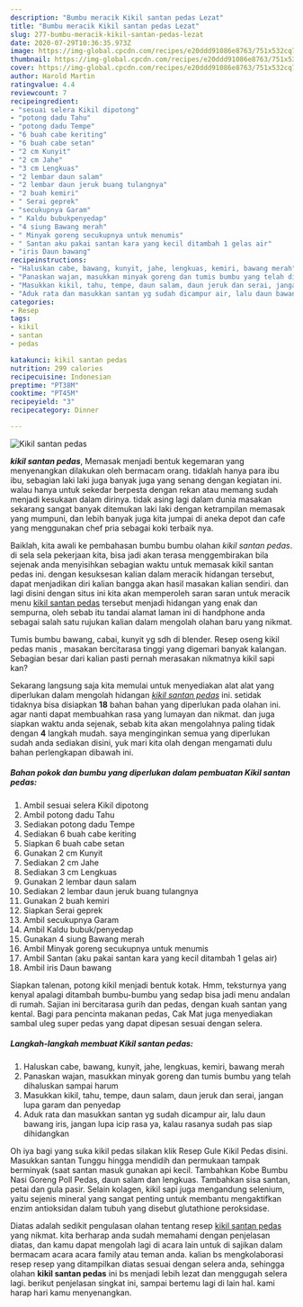 ```yaml
---
description: "Bumbu meracik Kikil santan pedas Lezat"
title: "Bumbu meracik Kikil santan pedas Lezat"
slug: 277-bumbu-meracik-kikil-santan-pedas-lezat
date: 2020-07-29T10:36:35.973Z
image: https://img-global.cpcdn.com/recipes/e20ddd91086e8763/751x532cq70/kikil-santan-pedas-foto-resep-utama.jpg
thumbnail: https://img-global.cpcdn.com/recipes/e20ddd91086e8763/751x532cq70/kikil-santan-pedas-foto-resep-utama.jpg
cover: https://img-global.cpcdn.com/recipes/e20ddd91086e8763/751x532cq70/kikil-santan-pedas-foto-resep-utama.jpg
author: Harold Martin
ratingvalue: 4.4
reviewcount: 7
recipeingredient:
- "sesuai selera Kikil dipotong"
- "potong dadu Tahu"
- "potong dadu Tempe"
- "6 buah cabe keriting"
- "6 buah cabe setan"
- "2 cm Kunyit"
- "2 cm Jahe"
- "3 cm Lengkuas"
- "2 lembar daun salam"
- "2 lembar daun jeruk buang tulangnya"
- "2 buah kemiri"
- " Serai geprek"
- "secukupnya Garam"
- " Kaldu bubukpenyedap"
- "4 siung Bawang merah"
- " Minyak goreng secukupnya untuk menumis"
- " Santan aku pakai santan kara yang kecil ditambah 1 gelas air"
- "iris Daun bawang"
recipeinstructions:
- "Haluskan cabe, bawang, kunyit, jahe, lengkuas, kemiri, bawang merah"
- "Panaskan wajan, masukkan minyak goreng dan tumis bumbu yang telah dihaluskan sampai harum"
- "Masukkan kikil, tahu, tempe, daun salam, daun jeruk dan serai, jangan lupa garam dan penyedap"
- "Aduk rata dan masukkan santan yg sudah dicampur air, lalu daun bawang iris, jangan lupa icip rasa ya, kalau rasanya sudah pas siap dihidangkan"
categories:
- Resep
tags:
- kikil
- santan
- pedas

katakunci: kikil santan pedas 
nutrition: 299 calories
recipecuisine: Indonesian
preptime: "PT38M"
cooktime: "PT45M"
recipeyield: "3"
recipecategory: Dinner

---
```



![Kikil santan pedas](https://img-global.cpcdn.com/recipes/e20ddd91086e8763/751x532cq70/kikil-santan-pedas-foto-resep-utama.jpg)

<b><i>kikil santan pedas</i></b>, Memasak menjadi bentuk kegemaran yang menyenangkan dilakukan oleh bermacam orang. tidaklah hanya para ibu ibu, sebagian laki laki juga banyak juga yang senang dengan kegiatan ini. walau hanya untuk sekedar berpesta dengan rekan atau memang sudah menjadi kesukaan dalam dirinya. tidak asing lagi dalam dunia masakan sekarang sangat banyak ditemukan laki laki dengan ketrampilan memasak yang mumpuni, dan lebih banyak juga kita jumpai di aneka depot dan cafe yang menggunakan chef pria sebagai koki terbaik nya.

Baiklah, kita awali ke pembahasan bumbu bumbu olahan <i>kikil santan pedas</i>. di sela sela pekerjaan kita, bisa jadi akan terasa menggembirakan bila sejenak anda menyisihkan sebagian waktu untuk memasak kikil santan pedas ini. dengan kesuksesan kalian dalam meracik hidangan tersebut, dapat menjadikan diri kalian bangga akan hasil masakan kalian sendiri. dan lagi disini dengan situs ini kita akan memperoleh saran saran untuk meracik menu <u>kikil santan pedas</u> tersebut menjadi hidangan yang enak dan sempurna, oleh sebab itu tandai alamat laman ini di handphone anda sebagai salah satu rujukan kalian dalam mengolah olahan baru yang nikmat.

Tumis bumbu bawang, cabai, kunyit yg sdh di blender. Resep oseng kikil pedas manis , masakan bercitarasa tinggi yang digemari banyak kalangan. Sebagian besar dari kalian pasti pernah merasakan nikmatnya kikil sapi kan?


Sekarang langsung saja kita memulai untuk menyediakan alat alat yang diperlukan dalam mengolah hidangan <u><i>kikil santan pedas</i></u> ini. setidak tidaknya bisa disiapkan <b>18</b> bahan bahan yang diperlukan pada olahan ini. agar nanti dapat membuahkan rasa yang lumayan dan nikmat. dan juga siapkan waktu anda sejenak, sebab kita akan mengolahnya paling tidak dengan <b>4</b> langkah mudah. saya menginginkan semua yang diperlukan sudah anda sediakan disini, yuk mari kita olah dengan mengamati dulu bahan perlengkapan dibawah ini.

<!--inarticleads1-->

##### Bahan pokok dan bumbu yang diperlukan dalam pembuatan Kikil santan pedas:

1. Ambil sesuai selera Kikil dipotong
1. Ambil potong dadu Tahu
1. Sediakan potong dadu Tempe
1. Sediakan 6 buah cabe keriting
1. Siapkan 6 buah cabe setan
1. Gunakan 2 cm Kunyit
1. Sediakan 2 cm Jahe
1. Sediakan 3 cm Lengkuas
1. Gunakan 2 lembar daun salam
1. Sediakan 2 lembar daun jeruk buang tulangnya
1. Gunakan 2 buah kemiri
1. Siapkan  Serai geprek
1. Ambil secukupnya Garam
1. Ambil  Kaldu bubuk/penyedap
1. Gunakan 4 siung Bawang merah
1. Ambil  Minyak goreng secukupnya untuk menumis
1. Ambil  Santan (aku pakai santan kara yang kecil ditambah 1 gelas air)
1. Ambil iris Daun bawang


Siapkan talenan, potong kikil menjadi bentuk kotak. Hmm, teksturnya yang kenyal apalagi ditambah bumbu-bumbu yang sedap bisa jadi menu andalan di rumah. Sajian ini bercitarasa gurih dan pedas, dengan kuah santan yang kental. Bagi para pencinta makanan pedas, Cak Mat juga menyediakan sambal uleg super pedas yang dapat dipesan sesuai dengan selera. 

<!--inarticleads2-->

##### Langkah-langkah membuat Kikil santan pedas:

1. Haluskan cabe, bawang, kunyit, jahe, lengkuas, kemiri, bawang merah
1. Panaskan wajan, masukkan minyak goreng dan tumis bumbu yang telah dihaluskan sampai harum
1. Masukkan kikil, tahu, tempe, daun salam, daun jeruk dan serai, jangan lupa garam dan penyedap
1. Aduk rata dan masukkan santan yg sudah dicampur air, lalu daun bawang iris, jangan lupa icip rasa ya, kalau rasanya sudah pas siap dihidangkan


Oh iya bagi yang suka kikil pedas silakan klik Resep Gule Kikil Pedas disini. Masukkan santan Tunggu hingga mendidih dan permukaan tampak berminyak (saat santan masuk gunakan api kecil. Tambahkan Kobe Bumbu Nasi Goreng Poll Pedas, daun salam dan lengkuas. Tambahkan sisa santan, petai dan gula pasir. Selain kolagen, kikil sapi juga mengandung selenium, yaitu sejenis mineral yang sangat penting untuk membantu mengaktifkan enzim antioksidan dalam tubuh yang disebut glutathione peroksidase. 

Diatas adalah sedikit pengulasan olahan tentang resep <u>kikil santan pedas</u> yang nikmat. kita berharap anda sudah memahami dengan penjelasan diatas, dan kamu dapat mengolah lagi di acara lain untuk di sajikan dalam bermacam acara acara family atau teman anda. kalian bs mengkolaborasi resep resep yang ditampilkan diatas sesuai dengan selera anda, sehingga olahan <b>kikil santan pedas</b> ini bs menjadi lebih lezat dan menggugah selera lagi. berikut penjelasan singkat ini, sampai bertemu lagi di lain hal. kami harap hari kamu menyenangkan.
